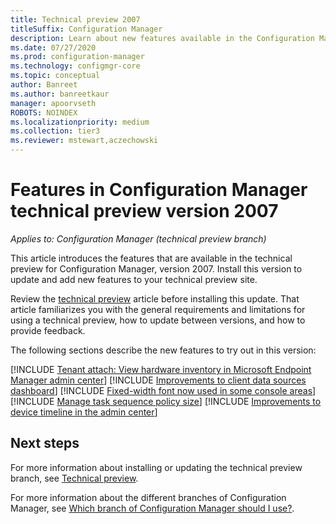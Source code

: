 ```yaml
---
title: Technical preview 2007
titleSuffix: Configuration Manager
description: Learn about new features available in the Configuration Manager technical preview branch version 2007.
ms.date: 07/27/2020
ms.prod: configuration-manager
ms.technology: configmgr-core
ms.topic: conceptual
author: Banreet
ms.author: banreetkaur
manager: apoorvseth
ROBOTS: NOINDEX
ms.localizationpriority: medium
ms.collection: tier3
ms.reviewer: mstewart,aczechowski
---
```


# Features in Configuration Manager technical preview version 2007

*Applies to: Configuration Manager (technical preview branch)*

This article introduces the features that are available in the technical preview for Configuration Manager, version 2007. Install this version to update and add new features to your technical preview site.

Review the [technical preview](../technical-preview.md) article before installing this update. That article familiarizes you with the general requirements and limitations for using a technical preview, how to update between versions, and how to provide feedback.

The following sections describe the new features to try out in this version:

<!-- [!INCLUDE [Example feature name](includes/2007/1234567.md)] -->

[!INCLUDE [Tenant attach: View hardware inventory in Microsoft Endpoint Manager admin center](includes/2007/6479284.md)]
[!INCLUDE [Improvements to client data sources dashboard](includes/2007/7102084.md)]
[!INCLUDE [Fixed-width font now used in some console areas](includes/2007/7632637.md)]
[!INCLUDE [Manage task sequence policy size](includes/2007/6888853.md)]
[!INCLUDE [Improvements to device timeline in the admin center](includes/2007/7141381.md)]

<!--
## General known issues

[!INCLUDE [Azure AD authentication doesn't work](includes/2007/known-issue-7569264.md)]
-->

## Next steps

For more information about installing or updating the technical preview branch, see [Technical preview](../technical-preview.md).

For more information about the different branches of Configuration Manager, see [Which branch of Configuration Manager should I use?](../../understand/which-branch-should-i-use.md).
